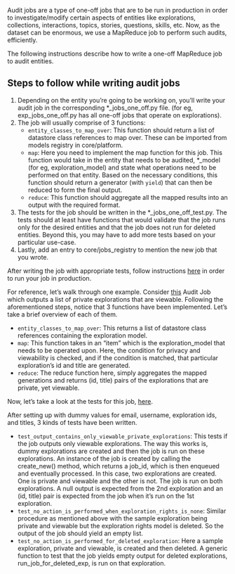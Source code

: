 Audit jobs are a type of one-off jobs that are to be run in production in order to investigate/modify certain aspects of entities like explorations, collections, interactions, topics, stories, questions, skills, etc. Now, as the dataset can be enormous, we use a MapReduce job to perform such audits, efficiently.

The following instructions describe how to write a one-off MapReduce job to audit entities.

## Steps to follow while writing audit jobs

 1. Depending on the entity you’re going to be working on, you’ll write your audit job in the corresponding *_jobs_one_off.py file. (for eg, exp_jobs_one_off.py has all one-off jobs that operate on explorations).
 2. The job will usually comprise of 3 functions:
	 - `entity_classes_to_map_over`: This function should return a list of datastore class references to map over. These can be imported from models registry in core/platform.
	 - `map`: Here you need to implement the map function for this job. This function would take in the entity that needs to be audited, *_model (for eg, exploration_model) and state what operations need to be performed on that entity. Based on the necessary conditions, this function should return a generator (with `yield`) that can then be reduced to form the final output.
	 - `reduce`: This function should aggregate all the mapped results into an output with the required format.
 3. The tests for the job should be written in the *_jobs_one_off_test.py. The tests should at least have functions that would validate that the job runs only for the desired entities and that the job does not run for deleted entities. Beyond this, you may have to add more tests based on your particular use-case.
 4. Lastly, add an entry to core/jobs_registry to mention the new job that you wrote.

After writing the job with appropriate tests, follow instructions [here](https://github.com/oppia/oppia/wiki/Running-jobs-in-production) in order to run your job in production.

For reference, let’s walk through one example. Consider [this](https://github.com/oppia/oppia/blob/5eda7cd1bab85730e4feefbd5833ba19329c0979/core/domain/exp_jobs_one_off.py#L338) Audit Job which outputs a list of private explorations that are viewable. Following the aforementioned steps, notice that 3 functions have been implemented. Let’s take a brief overview of each of them.

 - `entity_classes_to_map_over`: This returns a list of datastore class references containing the exploration model.
 - `map`: This function takes in an “item” which is the exploration_model that needs to be operated upon. Here, the condition for privacy and viewability is checked, and if the condition is matched, that particular exploration’s id and title are generated.
 - `reduce`: The reduce function here, simply aggregates the mapped generations and returns (id, title) pairs of the explorations that are private, yet viewable.

Now, let’s take a look at the tests for this job, [here](https://github.com/oppia/oppia/blob/5eda7cd1bab85730e4feefbd5833ba19329c0979/core/domain/exp_jobs_one_off_test.py#L1389).

After setting up with dummy values for email, username, exploration ids, and titles, 3 kinds of tests have been written.

 - `test_output_contains_only_viewable_private_explorations`: This tests if the job outputs only viewable explorations. The way this works is, dummy explorations are created and then the job is run on these explorations. An instance of the job is created by calling the create_new() method, which returns a job_id, which is then enqueued and eventually processed. In this case, two explorations are created. One is private and viewable and the other is not. The job is run on both explorations. A null output is expected from the 2nd exploration and an (id, title) pair is expected from the job when it’s run on the 1st exploration.
 - `test_no_action_is_performed_when_exploration_rights_is_none`: Similar procedure as mentioned above with the sample exploration being private and viewable but the exploration rights model is deleted. So the output of the job should yield an empty list.
 - `test_no_action_is_performed_for_deleted_exploration`: Here a sample exploration, private and viewable, is created and then deleted. A generic function to test that the job yields empty output for deleted explorations, run_job_for_deleted_exp, is run on that exploration.
